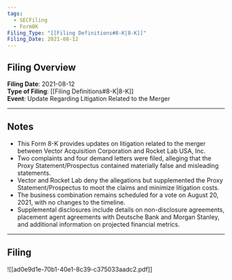 ```yaml
---
tags:
  - SECFiling
  - Form8K
Filing_Type: "[[Filing Definitions#8-K|8-K]]"
Filing_Date: 2021-08-12
---
```


## Filing Overview

**Filing Date**: 2021-08-12  
**Type of Filing**: [[Filing Definitions#8-K|8-K]]  
**Event**: Update Regarding Litigation Related to the Merger  

---

## Notes

- This Form 8-K provides updates on litigation related to the merger between Vector Acquisition Corporation and Rocket Lab USA, Inc.
- Two complaints and four demand letters were filed, alleging that the Proxy Statement/Prospectus contained materially false and misleading statements.
- Vector and Rocket Lab deny the allegations but supplemented the Proxy Statement/Prospectus to moot the claims and minimize litigation costs.
- The business combination remains scheduled for a vote on August 20, 2021, with no changes to the timeline.
- Supplemental disclosures include details on non-disclosure agreements, placement agent agreements with Deutsche Bank and Morgan Stanley, and additional information on projected financial metrics.

---

## Filing

![[ad0e9d1e-70b1-40e1-8c39-c375033aadc2.pdf]]
